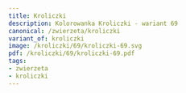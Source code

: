 ```yaml
---
title: Kroliczki
description: Kolorowanka Kroliczki - wariant 69
canonical: /zwierzeta/kroliczki
variant_of: kroliczki
image: /kroliczki/69/kroliczki-69.svg
pdf: /kroliczki/69/kroliczki-69.pdf
tags:
- zwierzeta
- kroliczki
---
```

